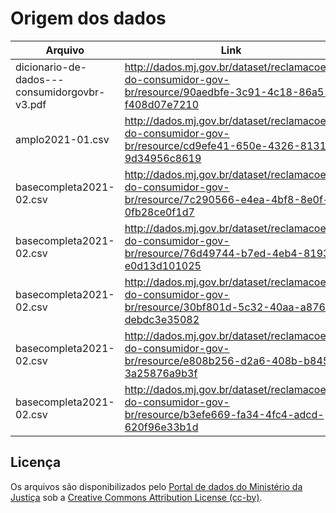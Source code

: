 # Origem dos dados

Arquivo | Link
--------|-------
dicionario-de-dados---consumidorgovbr-v3.pdf    |   http://dados.mj.gov.br/dataset/reclamacoes-do-consumidor-gov-br/resource/90aedbfe-3c91-4c18-86a5-f408d07e7210
amplo2021-01.csv    |   http://dados.mj.gov.br/dataset/reclamacoes-do-consumidor-gov-br/resource/cd9efe41-650e-4326-8131-9d34956c8619
basecompleta2021-02.csv    |   http://dados.mj.gov.br/dataset/reclamacoes-do-consumidor-gov-br/resource/7c290566-e4ea-4bf8-8e0f-0fb28ce0f1d7
basecompleta2021-02.csv    |   http://dados.mj.gov.br/dataset/reclamacoes-do-consumidor-gov-br/resource/76d49744-b7ed-4eb4-8193-e0d13d101025
basecompleta2021-02.csv    |   http://dados.mj.gov.br/dataset/reclamacoes-do-consumidor-gov-br/resource/30bf801d-5c32-40aa-a876-debdc3e35082
basecompleta2021-02.csv    |   http://dados.mj.gov.br/dataset/reclamacoes-do-consumidor-gov-br/resource/e808b256-d2a6-408b-b845-3a25876a9b3f
basecompleta2021-02.csv    |   http://dados.mj.gov.br/dataset/reclamacoes-do-consumidor-gov-br/resource/b3efe669-fa34-4fc4-adcd-620f96e33b1d


## Licença

Os arquivos são disponibilizados pelo [Portal de dados do Ministério da Justiça](http://dados.mj.gov.br/) sob a [Creative Commons Attribution License (cc-by)](http://www.opendefinition.org/licenses/cc-by).